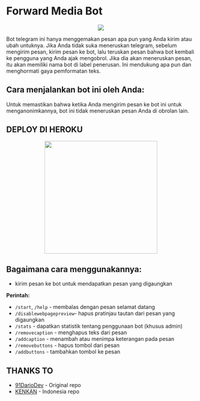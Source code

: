 # Forward Media Bot

<p align="center"<a href="t.me/forwardsindobot"><img src="https://telegra.ph/file/3c3804005539328418e22.jpg"></a></p>

Bot telegram ini hanya menggemakan pesan apa pun yang Anda kirim atau ubah untuknya. Jika Anda tidak suka meneruskan telegram, sebelum mengirim pesan, kirim pesan ke bot, lalu teruskan pesan bahwa bot kembali ke pengguna yang Anda ajak mengobrol. Jika dia akan meneruskan pesan, itu akan memiliki nama bot di label penerusan. Ini mendukung apa pun dan menghormati gaya pemformatan teks.

## Cara menjalankan bot ini oleh Anda:
Untuk memastikan bahwa ketika Anda mengirim pesan ke bot ini untuk menganonimkannya, bot ini tidak meneruskan pesan Anda di obrolan lain.


## DEPLOY DI HEROKU


<p align="center"><a href="https://heroku.com/deploy?template=https://github.com/91DarioDev/forwardscoverbot"><img src="https://img.shields.io/badge/BUAT DI-HEROKU-blue?style=plastic&logo=heroku&logoColor=yellow"width="300"heigh="100" /></a></p>

## Bagaimana cara menggunakannya:

- kirim pesan ke bot untuk mendapatkan pesan yang digaungkan

**Perintah:**

- `/start`, `/help` - membalas dengan pesan selamat datang
- `/disablewebpagepreview`- hapus pratinjau tautan dari pesan yang digaungkan
- `/stats` - dapatkan statistik tentang penggunaan bot (khusus admin)
- `/removecaption` - menghapus teks dari pesan
- `/addcaption` - menambah atau menimpa keterangan pada pesan
- `/removebuttons` - hapus tombol dari pesan
- `/addbuttons` - tambahkan tombol ke pesan



## THANKS TO

- [91DarioDev](https://github.com/91DarioDev/forwardscoverbot) - Original repo
- [KENKAN](https://github.com/kenkansaja/forwardmediabot) - Indonesia repo

